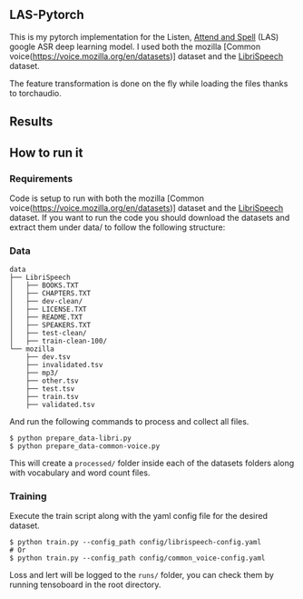 ## LAS-Pytorch

This is my pytorch implementation for the Listen, [Attend and Spell](https://arxiv.org/abs/1508.01211v2) (LAS) google ASR deep learning model. I used both the mozilla [Common voice(https://voice.mozilla.org/en/datasets)] dataset and the [LibriSpeech](https://www.openslr.org/12) dataset.

The feature transformation is done on the fly while loading the files thanks to torchaudio.

## Results

## How to run it

### Requirements
Code is setup to run with both the mozilla [Common voice(https://voice.mozilla.org/en/datasets)] dataset and the [LibriSpeech](https://www.openslr.org/12) dataset. If you want to run the code you should download the datasets and extract them under data/ to follow the following structure:

### Data
```
data
├── LibriSpeech
│   ├── BOOKS.TXT
│   ├── CHAPTERS.TXT
│   ├── dev-clean/
│   ├── LICENSE.TXT
│   ├── README.TXT
│   ├── SPEAKERS.TXT
│   ├── test-clean/
│   ├── train-clean-100/
└── mozilla
    ├── dev.tsv
    ├── invalidated.tsv
    ├── mp3/
    ├── other.tsv
    ├── test.tsv
    ├── train.tsv
    ├── validated.tsv
```
And run the following commands to process and collect all files.

```
$ python prepare_data-libri.py
$ python prepare_data-common-voice.py
```
This will create a `processed/` folder inside each of the datasets folders along with vocabulary and word count files.

### Training
Execute the train script along with the yaml config file for the desired dataset.
```
$ python train.py --config_path config/librispeech-config.yaml
# Or
$ python train.py --config_path config/common_voice-config.yaml
```

Loss and lert will be logged to the `runs/` folder, you can check them by running tensoboard in the root directory.
